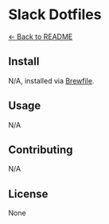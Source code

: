 # Slack Dotfiles

[← Back to README](../README.md#usage)

## Install

N/A, installed via [Brewfile](../brew/Brewfile).

## Usage

N/A

## Contributing

N/A

## License

None
